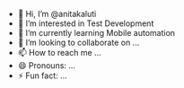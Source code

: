 - 👋 Hi, I’m @anitakaluti
- 👀 I’m interested in Test Development
- 🌱 I’m currently learning Mobile automation
- 💞️ I’m looking to collaborate on ...
- 📫 How to reach me ...
- 😄 Pronouns: ...
- ⚡ Fun fact: ...

<!---
anitakaluti/anitakaluti is a ✨ special ✨ repository because its `README.md` (this file) appears on your GitHub profile.
You can click the Preview link to take a look at your changes.
--->
